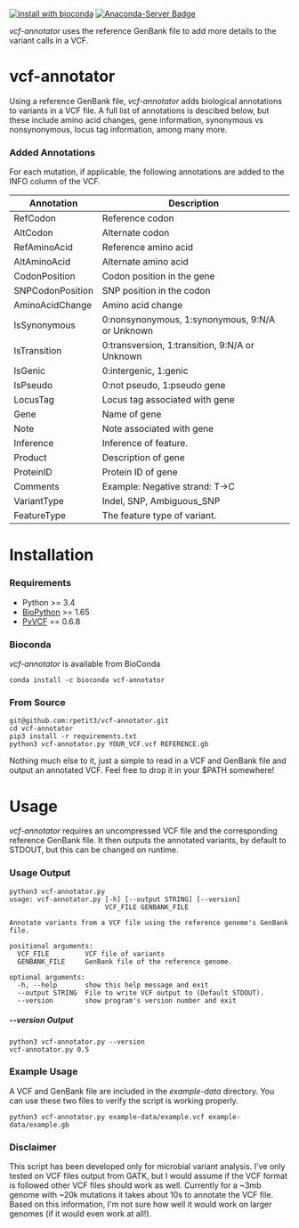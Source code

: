 [![install with bioconda](https://img.shields.io/badge/install%20with-bioconda-brightgreen.svg?style=flat-square)](http://bioconda.github.io/recipes/vcf-annotator/README.html)
[![Anaconda-Server Badge](https://anaconda.org/bioconda/vcf-annotator/badges/downloads.svg)](https://anaconda.org/bioconda/vcf-annotator)
<!-- [![Docker Repository on Quay.io](https://quay.io/repository/biocontainers/vcf-annotator/status "Docker Repository on Quay.io")](https://quay.io/repository/biocontainers/vcf-annotator) -->

*vcf-annotator* uses the reference GenBank file to add more details to the variant calls in a VCF.

# vcf-annotator
Using a reference GenBank file, *vcf-annotator* adds biological annotations to variants in a VCF file. A full list of annotations is descibed below, but these include amino acid changes, gene information, synonymous vs nonsynonymous, locus tag information, among many more. 

### Added Annotations
For each mutation, if applicable, the following annotations are added to the INFO column of the VCF.

| Annotation | Description |
|------------|-------------|
| RefCodon | Reference codon |
| AltCodon | Alternate codon |
| RefAminoAcid | Reference amino acid |
| AltAminoAcid | Alternate amino acid |
| CodonPosition | Codon position in the gene |
| SNPCodonPosition | SNP position in the codon |
| AminoAcidChange | Amino acid change |
| IsSynonymous | 0:nonsynonymous, 1:synonymous, 9:N/A or Unknown |
| IsTransition | 0:transversion, 1:transition, 9:N/A or Unknown |
| IsGenic | 0:intergenic, 1:genic |
| IsPseudo | 0:not pseudo, 1:pseudo gene |
| LocusTag | Locus tag associated with gene |
| Gene | Name of gene |
| Note | Note associated with gene |
| Inference | Inference of feature. |
| Product | Description of gene |
| ProteinID | Protein ID of gene |
| Comments | Example: Negative strand: T->C |
| VariantType | Indel, SNP, Ambiguous_SNP |
| FeatureType | The feature type of variant. |

# Installation
### Requirements
* Python >= 3.4
* [BioPython](http://biopython.org/) >= 1.65 
* [PyVCF](https://github.com/jamescasbon/PyVCF) == 0.6.8

### Bioconda
*vcf-annotator* is available from BioConda
```
conda install -c bioconda vcf-annotator
```

### From Source
```
git@github.com:rpetit3/vcf-annotator.git
cd vcf-annotator
pip3 install -r requirements.txt
python3 vcf-annotator.py YOUR_VCF.vcf REFERENCE.gb
```

Nothing much else to it, just a simple to read in a VCF and GenBank file and output an annotated VCF. Feel free to drop it in your $PATH somewhere!

# Usage
*vcf-annotator* requires an uncompressed VCF file and the corresponding reference GenBank file. It then outputs the annotated variants, by default to STDOUT, but this can be changed on runtime.

### Usage Output
```
python3 vcf-annotator.py
usage: vcf-annotator.py [-h] [--output STRING] [--version]
                        VCF_FILE GENBANK_FILE

Annotate variants from a VCF file using the reference genome's GenBank file.

positional arguments:
  VCF_FILE         VCF file of variants
  GENBANK_FILE     GenBank file of the reference genome.

optional arguments:
  -h, --help       show this help message and exit
  --output STRING  File to write VCF output to (Default STDOUT).
  --version        show program's version number and exit
```

##### --version Output
```
python3 vcf-annotator.py --version
vcf-annotator.py 0.5
```

### Example Usage
A VCF and GenBank file are included in the *example-data* directory. You can use these two files to verify the script is working properly.
```
python3 vcf-annotator.py example-data/example.vcf example-data/example.gb
```

### Disclaimer
This script has been developed only for microbial variant analysis. I've only tested on VCF files output from GATK, but I would assume if the VCF format is followed other VCF files should work as well. Currently for a ~3mb genome with ~20k mutations it takes about 10s to annotate the VCF file. Based on this information, I'm not sure how well it would work on larger genomes (if it would even work at all!).
  
